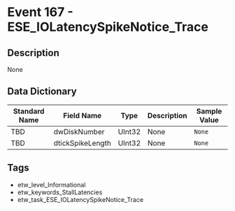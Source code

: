 # Event 167 - ESE_IOLatencySpikeNotice_Trace

## Description
None

## Data Dictionary
|Standard Name|Field Name|Type|Description|Sample Value|
|---|---|---|---|---|
|TBD|dwDiskNumber|UInt32|None|`None`|
|TBD|dtickSpikeLength|UInt32|None|`None`|

## Tags
* etw_level_Informational
* etw_keywords_StallLatencies
* etw_task_ESE_IOLatencySpikeNotice_Trace